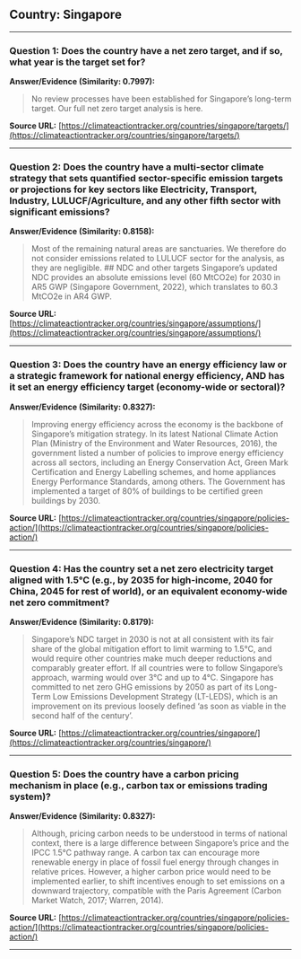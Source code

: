 ## Country: Singapore

---
### Question 1: Does the country have a net zero target, and if so, what year is the target set for?

**Answer/Evidence (Similarity: 0.7997):**
> No review processes have been established for Singapore’s long-term target. Our full net zero target analysis is here.

**Source URL:** [https://climateactiontracker.org/countries/singapore/targets/](https://climateactiontracker.org/countries/singapore/targets/)

---
### Question 2: Does the country have a multi-sector climate strategy that sets quantified sector-specific emission targets or projections for key sectors like Electricity, Transport, Industry, LULUCF/Agriculture, and any other fifth sector with significant emissions?

**Answer/Evidence (Similarity: 0.8158):**
> Most of the remaining natural areas are sanctuaries. We therefore do not consider emissions related to LULUCF sector for the analysis, as they are negligible. ## NDC and other targets   Singapore’s updated NDC provides an absolute emissions level (60 MtCO2e) for 2030 in AR5 GWP (Singapore Government, 2022), which translates to 60.3 MtCO2e in AR4 GWP.

**Source URL:** [https://climateactiontracker.org/countries/singapore/assumptions/](https://climateactiontracker.org/countries/singapore/assumptions/)

---
### Question 3: Does the country have an energy efficiency law or a strategic framework for national energy efficiency, AND has it set an energy efficiency target (economy-wide or sectoral)?

**Answer/Evidence (Similarity: 0.8327):**
> Improving energy efficiency across the economy is the backbone of Singapore’s mitigation strategy. In its latest National Climate Action Plan (Ministry of the Environment and Water Resources, 2016), the government listed a number of policies to improve energy efficiency across all sectors, including an Energy Conservation Act, Green Mark Certification and Energy Labelling schemes, and home appliances Energy Performance Standards, among others. The Government has implemented a target of 80% of buildings to be certified green buildings by 2030.

**Source URL:** [https://climateactiontracker.org/countries/singapore/policies-action/](https://climateactiontracker.org/countries/singapore/policies-action/)

---
### Question 4: Has the country set a net zero electricity target aligned with 1.5°C (e.g., by 2035 for high-income, 2040 for China, 2045 for rest of world), or an equivalent economy-wide net zero commitment?

**Answer/Evidence (Similarity: 0.8179):**
> Singapore’s NDC target in 2030 is not at all consistent with its fair share of the global mitigation effort to limit warming to 1.5°C, and would require other countries make much deeper reductions and comparably greater effort. If all countries were to follow Singapore’s approach, warming would over 3°C and up to 4°C. Singapore has committed to net zero GHG emissions by 2050 as part of its Long-Term Low Emissions Development Strategy (LT-LEDS), which is an improvement on its previous loosely defined ‘as soon as viable in the second half of the century’.

**Source URL:** [https://climateactiontracker.org/countries/singapore/](https://climateactiontracker.org/countries/singapore/)

---
### Question 5: Does the country have a carbon pricing mechanism in place (e.g., carbon tax or emissions trading system)?

**Answer/Evidence (Similarity: 0.8327):**
> Although, pricing carbon needs to be understood in terms of national context, there is a large difference between Singapore’s price and the IPCC 1.5°C pathway range. A carbon tax can encourage more renewable energy in place of fossil fuel energy through changes in relative prices. However, a higher carbon price would need to be implemented earlier, to shift incentives enough to set emissions on a downward trajectory, compatible with the Paris Agreement (Carbon Market Watch, 2017; Warren, 2014).

**Source URL:** [https://climateactiontracker.org/countries/singapore/policies-action/](https://climateactiontracker.org/countries/singapore/policies-action/)

---
